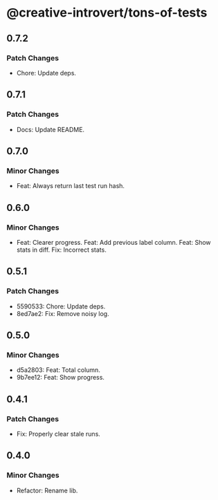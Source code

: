 # @creative-introvert/tons-of-tests

## 0.7.2

### Patch Changes

- Chore: Update deps.

## 0.7.1

### Patch Changes

- Docs: Update README.

## 0.7.0

### Minor Changes

- Feat: Always return last test run hash.

## 0.6.0

### Minor Changes

- Feat: Clearer progress.
  Feat: Add previous label column.
  Feat: Show stats in diff.
  Fix: Incorrect stats.

## 0.5.1

### Patch Changes

- 5590533: Chore: Update deps.
- 8ed7ae2: Fix: Remove noisy log.

## 0.5.0

### Minor Changes

- d5a2803: Feat: Total column.
- 9b7ee12: Feat: Show progress.

## 0.4.1

### Patch Changes

- Fix: Properly clear stale runs.

## 0.4.0

### Minor Changes

- Refactor: Rename lib.

